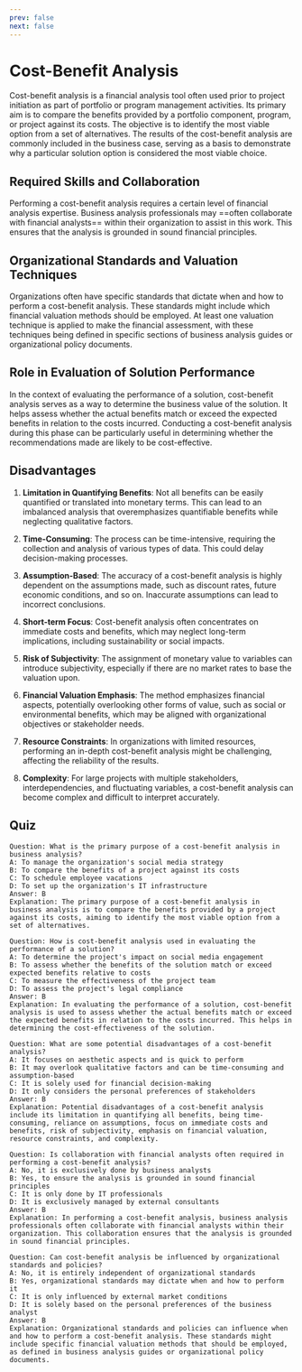 ```yaml
---
prev: false
next: false
---
```


# Cost-Benefit Analysis

Cost-benefit analysis is a financial analysis tool often used prior to project initiation as part of portfolio or program management activities. Its primary aim is to compare the benefits provided by a portfolio component, program, or project against its costs. The objective is to identify the most viable option from a set of alternatives. The results of the cost-benefit analysis are commonly included in the business case, serving as a basis to demonstrate why a particular solution option is considered the most viable choice.

## Required Skills and Collaboration

Performing a cost-benefit analysis requires a certain level of financial analysis expertise. Business analysis professionals may ==often collaborate with financial analysts== within their organization to assist in this work. This ensures that the analysis is grounded in sound financial principles.

## Organizational Standards and Valuation Techniques

Organizations often have specific standards that dictate when and how to perform a cost-benefit analysis. These standards might include which financial valuation methods should be employed. At least one valuation technique is applied to make the financial assessment, with these techniques being defined in specific sections of business analysis guides or organizational policy documents.

## Role in Evaluation of Solution Performance

In the context of evaluating the performance of a solution, cost-benefit analysis serves as a way to determine the business value of the solution. It helps assess whether the actual benefits match or exceed the expected benefits in relation to the costs incurred. Conducting a cost-benefit analysis during this phase can be particularly useful in determining whether the recommendations made are likely to be cost-effective.

## Disadvantages

1. **Limitation in Quantifying Benefits**: Not all benefits can be easily quantified or translated into monetary terms. This can lead to an imbalanced analysis that overemphasizes quantifiable benefits while neglecting qualitative factors.

2. **Time-Consuming**: The process can be time-intensive, requiring the collection and analysis of various types of data. This could delay decision-making processes.

3. **Assumption-Based**: The accuracy of a cost-benefit analysis is highly dependent on the assumptions made, such as discount rates, future economic conditions, and so on. Inaccurate assumptions can lead to incorrect conclusions.

4. **Short-term Focus**: Cost-benefit analysis often concentrates on immediate costs and benefits, which may neglect long-term implications, including sustainability or social impacts.

5. **Risk of Subjectivity**: The assignment of monetary value to variables can introduce subjectivity, especially if there are no market rates to base the valuation upon.

6. **Financial Valuation Emphasis**: The method emphasizes financial aspects, potentially overlooking other forms of value, such as social or environmental benefits, which may be aligned with organizational objectives or stakeholder needs.

7. **Resource Constraints**: In organizations with limited resources, performing an in-depth cost-benefit analysis might be challenging, affecting the reliability of the results.

8. **Complexity**: For large projects with multiple stakeholders, interdependencies, and fluctuating variables, a cost-benefit analysis can become complex and difficult to interpret accurately.

## Quiz

```quiz
Question: What is the primary purpose of a cost-benefit analysis in business analysis?
A: To manage the organization's social media strategy
B: To compare the benefits of a project against its costs
C: To schedule employee vacations
D: To set up the organization's IT infrastructure
Answer: B
Explanation: The primary purpose of a cost-benefit analysis in business analysis is to compare the benefits provided by a project against its costs, aiming to identify the most viable option from a set of alternatives.

Question: How is cost-benefit analysis used in evaluating the performance of a solution?
A: To determine the project's impact on social media engagement
B: To assess whether the benefits of the solution match or exceed expected benefits relative to costs
C: To measure the effectiveness of the project team
D: To assess the project's legal compliance
Answer: B
Explanation: In evaluating the performance of a solution, cost-benefit analysis is used to assess whether the actual benefits match or exceed the expected benefits in relation to the costs incurred. This helps in determining the cost-effectiveness of the solution.

Question: What are some potential disadvantages of a cost-benefit analysis?
A: It focuses on aesthetic aspects and is quick to perform
B: It may overlook qualitative factors and can be time-consuming and assumption-based
C: It is solely used for financial decision-making
D: It only considers the personal preferences of stakeholders
Answer: B
Explanation: Potential disadvantages of a cost-benefit analysis include its limitation in quantifying all benefits, being time-consuming, reliance on assumptions, focus on immediate costs and benefits, risk of subjectivity, emphasis on financial valuation, resource constraints, and complexity.

Question: Is collaboration with financial analysts often required in performing a cost-benefit analysis?
A: No, it is exclusively done by business analysts
B: Yes, to ensure the analysis is grounded in sound financial principles
C: It is only done by IT professionals
D: It is exclusively managed by external consultants
Answer: B
Explanation: In performing a cost-benefit analysis, business analysis professionals often collaborate with financial analysts within their organization. This collaboration ensures that the analysis is grounded in sound financial principles.

Question: Can cost-benefit analysis be influenced by organizational standards and policies?
A: No, it is entirely independent of organizational standards
B: Yes, organizational standards may dictate when and how to perform it
C: It is only influenced by external market conditions
D: It is solely based on the personal preferences of the business analyst
Answer: B
Explanation: Organizational standards and policies can influence when and how to perform a cost-benefit analysis. These standards might include specific financial valuation methods that should be employed, as defined in business analysis guides or organizational policy documents.

```
